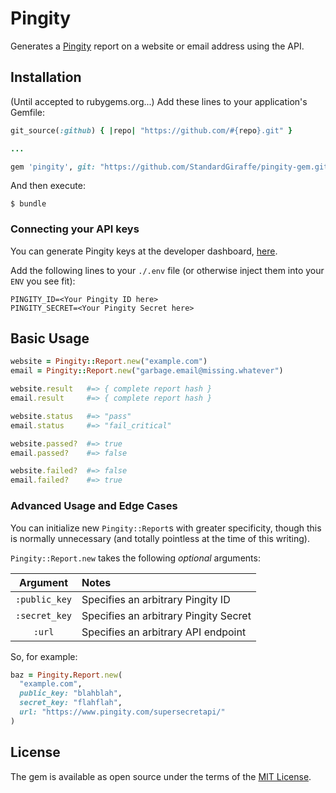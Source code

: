 # Pingity

Generates a [Pingity](https://pingity.com) report on a website or email address using the API.

## Installation

(Until accepted to rubygems.org...) Add these lines to your application's Gemfile:

```ruby
git_source(:github) { |repo| "https://github.com/#{repo}.git" }

...

gem 'pingity', git: "https://github.com/StandardGiraffe/pingity-gem.git"
```

And then execute:

    $ bundle

### Connecting your API keys

You can generate Pingity keys at the developer dashboard, [here](https://pingity.com/dashboard).

Add the following lines to your `./.env` file (or otherwise inject them into your `ENV` you see fit):

```
PINGITY_ID=<Your Pingity ID here>
PINGITY_SECRET=<Your Pingity Secret here>
```

## Basic Usage

```ruby
website = Pingity::Report.new("example.com")
email = Pingity::Report.new("garbage.email@missing.whatever")

website.result   #=> { complete report hash }
email.result     #=> { complete report hash }

website.status   #=> "pass"
email.status     #=> "fail_critical"

website.passed?  #=> true
email.passed?    #=> false

website.failed?  #=> false
email.failed?    #=> true
```

### Advanced Usage and Edge Cases

You can initialize new `Pingity::Report`s with greater specificity, though this is normally unnecessary (and totally pointless at the time of this writing).

`Pingity::Report.new` takes the following *optional* arguments:

| **Argument** | **Notes** |
|:---:|:---|
| `:public_key` | Specifies an arbitrary Pingity ID |
| `:secret_key` | Specifies an arbitrary Pingity Secret |
| `:url` | Specifies an arbitrary API endpoint |

So, for example:

```ruby
baz = Pingity.Report.new(
  "example.com",
  public_key: "blahblah",
  secret_key: "flahflah",
  url: "https://www.pingity.com/supersecretapi/"
)
```

<!-- ## Contributing

Bug reports and pull requests are welcome on GitHub at https://github.com/StandardGiraffe/pingity. This project is intended to be a safe, welcoming space for collaboration, and contributors are expected to adhere to the [Contributor Covenant](http://contributor-covenant.org) code of conduct.
 -->
## License

The gem is available as open source under the terms of the [MIT License](https://opensource.org/licenses/MIT).
